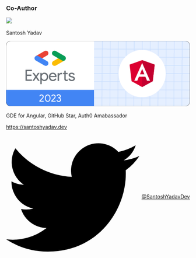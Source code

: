 ### Co-Author

<div class="introduction">
  <div class="introduction__left">
    <img class="introduction__left__avatar" style="object-fit: cover; object-position: top;" src="https://media.slid.es/uploads/1186731/images/10687917/santosh_yadav_20221025_122926_52493193568_o.jpg"/>
    <div class="introduction__left__info flex items-center flex-col">
      <p>Santosh Yadav</p>
      <img class="introduction__right__gde" src="https://github.com/AhsanAyaz/slides/raw/main/talks/assets/images/gde-logo.png"/>
      <p>GDE for Angular, GitHub Star, Auth0 Amabassador</p>
      <!-- <p>Director at IOMechs</p> -->
    </div>
  </div>
</div>

<div class="footer">
  <div class="footer__site">
    <a href="https://codewithahsan.dev">https://santoshyadav.dev</a>
  </div>
  <div style="display: flex; gap: 6px; align-items: center;">
    <svg viewBox="0 0 20 20" aria-hidden="true" class="h-5 w-5 fill-slate-400"><path d="M6.29 18.251c7.547 0 11.675-6.253 11.675-11.675 0-.178 0-.355-.012-.53A8.348 8.348 0 0 0 20 3.92a8.19 8.19 0 0 1-2.357.646 4.118 4.118 0 0 0 1.804-2.27 8.224 8.224 0 0 1-2.605.996 4.107 4.107 0 0 0-6.993 3.743 11.65 11.65 0 0 1-8.457-4.287 4.106 4.106 0 0 0 1.27 5.477A4.073 4.073 0 0 1 .8 7.713v.052a4.105 4.105 0 0 0 3.292 4.022 4.095 4.095 0 0 1-1.853.07 4.108 4.108 0 0 0 3.834 2.85A8.233 8.233 0 0 1 0 16.407a11.615 11.615 0 0 0 6.29 1.84"></path></svg> <a href="https://twitter.com/SantoshYadavDev">@SantoshYadavDev</a>
  </div>
</div>
